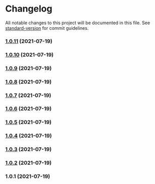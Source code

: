 # Changelog

All notable changes to this project will be documented in this file. See [standard-version](https://github.com/conventional-changelog/standard-version) for commit guidelines.

### [1.0.11](https://github.com/srclaunch/entity-update-orchestration-github-action/compare/v1.0.10...v1.0.11) (2021-07-19)

### [1.0.10](https://github.com/srclaunch/entity-update-orchestration-github-action/compare/v1.0.9...v1.0.10) (2021-07-19)

### [1.0.9](https://github.com/srclaunch/entity-update-orchestration-github-action/compare/v1.0.8...v1.0.9) (2021-07-19)

### [1.0.8](https://github.com/srclaunch/entity-update-orchestration-github-action/compare/v1.0.7...v1.0.8) (2021-07-19)

### [1.0.7](https://github.com/srclaunch/entity-update-orchestration-github-action/compare/v1.0.6...v1.0.7) (2021-07-19)

### [1.0.6](https://github.com/srclaunch/entity-update-orchestration-github-action/compare/v1.0.5...v1.0.6) (2021-07-19)

### [1.0.5](https://github.com/srclaunch/entity-update-orchestration-github-action/compare/v1.0.4...v1.0.5) (2021-07-19)

### [1.0.4](https://github.com/srclaunch/entity-update-orchestration-github-action/compare/v1.0.3...v1.0.4) (2021-07-19)

### [1.0.3](https://github.com/srclaunch/entity-update-orchestration-github-action/compare/v1.0.2...v1.0.3) (2021-07-19)

### [1.0.2](https://github.com/srclaunch/entity-update-orchestration-github-action/compare/v1.0.1...v1.0.2) (2021-07-19)

### 1.0.1 (2021-07-19)
